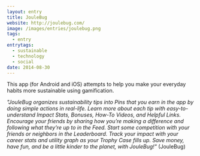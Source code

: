 ```yaml
---
layout: entry
title: JouleBug
website: http://joulebug.com/
image: /images/entries/joulebug.png
tags:
  - entry
entrytags:
  - sustainable
  - technology
  - social
date: 2014-08-30
---
```


This app (for Android and iOS) attempts to help you make your everyday habits more sustainable using gamification.

*"JouleBug organizes sustainability tips into Pins that you earn in the app by doing simple actions in real-life. Learn more about each tip with easy-to-understand Impact Stats, Bonuses, How-To Videos, and Helpful Links. Encourage your friends by sharing how you’re making a difference and following what they’re up to in the Feed. Start some competition with your friends or neighbors in the Leaderboard. Track your impact with your career stats and utility graph as your Trophy Case fills up. Save money, have fun, and be a little kinder to the planet, with JouleBug!"* (JouleBug)